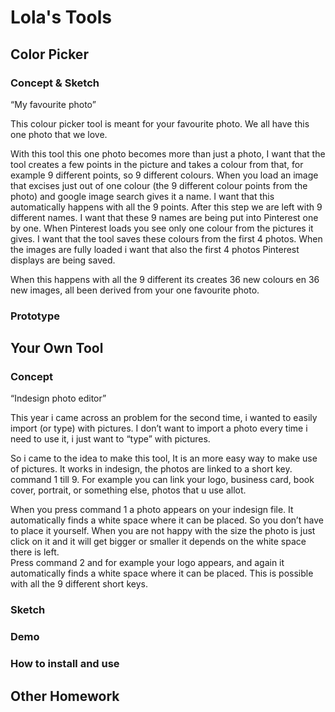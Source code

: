 # Lola's Tools

## Color Picker

### Concept & Sketch


“My favourite photo”

This colour picker tool is meant for your favourite photo. 
We all have this one photo that we love.

With this tool this one photo becomes more than just a photo, I want that the tool creates a few points in the picture and takes a colour from that, for example 9 different points, so 9 different colours. When you load an image that excises just out of one colour (the 9 different colour points from the photo) and google image search gives it a name. I want that this automatically happens with all the 9 points.
After this step we are left with 9 different names.
I want that these 9 names are being put into Pinterest one by one. When Pinterest loads you see only one colour from the pictures it gives. I want that the tool saves these colours from the first 4 photos. When the images are fully loaded i want that also the first 4 photos Pinterest displays are being saved.

When this happens with all the 9 different its creates 36 new colours en 36 new images, all been derived from your one favourite photo. 

### Prototype

## Your Own Tool

### Concept


“Indesign photo editor”

This year i came across an problem for the second time, i wanted to easily import (or type) with pictures. I don’t want to import a photo every time i need to use it, i just want to “type” with pictures.

So i came to the idea to make this tool, It is an more easy way to make use of pictures.
It works in indesign, the photos are linked to a short key. command 1 till 9. For example you can link your logo, business card, book cover, portrait, or something else, photos that u use allot.

When you press command 1 a photo appears on your indesign file. It automatically finds a white space where it can be placed. So you don’t have to place it yourself. When you are not happy with the size the photo is just click on it and it will get bigger or smaller it depends on the white space there is left.  
Press command 2 and for example your logo appears, and again it automatically finds a white space where it can be placed. 
This is possible with all the 9 different short keys. 


### Sketch

### Demo

### How to install and use

## Other Homework

